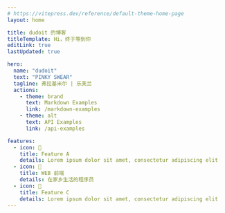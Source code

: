 ```yaml
---
# https://vitepress.dev/reference/default-theme-home-page
layout: home

title: dudoit 的博客
titleTemplate: Hi，终于等到你
editLink: true
lastUpdated: true

hero:
  name: "dudoit"
  text: "PINKY SWEAR"
  tagline: 弗拉基米尔 | 乐芙兰
  actions:
    - theme: brand
      text: Markdown Examples
      link: /markdown-examples
    - theme: alt
      text: API Examples
      link: /api-examples

features:
  - icon: 🧊
    title: Feature A
    details: Lorem ipsum dolor sit amet, consectetur adipiscing elit
  - icon: 🧊
    title: WEB 前端
    details: 在家乡生活的程序员
  - icon: 🧊
    title: Feature C
    details: Lorem ipsum dolor sit amet, consectetur adipiscing elit
---
```


<!-- 自定义组件 -->
<script setup>
import collectNav from './.vitepress/components/collectNav.vue';
</script>

<collectNav :type="1" />
<collectNav :type="2" />
<collectNav :type="0" />